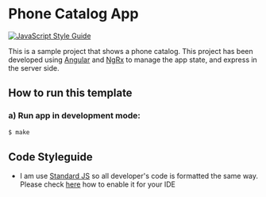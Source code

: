 # Phone Catalog App
[![JavaScript Style Guide](https://img.shields.io/badge/code_style-standard-brightgreen.svg)](https://standardjs.com)

This is a sample project that shows a phone catalog.
This project has been developed using [Angular](https://angular.io/) and
[NgRx](https://github.com/ngrx) to manage the app state, and express in the server side.


## How to run this template

### a) Run app in development mode:

```bash
$ make
```

## Code Styleguide
* I am use [Standard JS](https://standardjs.com/) so all developer's code is formatted the same way. Please check [here](https://standardjs.com/#are-there-text-editor-plugins) how to enable it for your IDE
